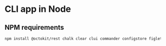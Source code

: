 # CLI app in Node
## NPM requirements
```bash
npm install @octokit/rest chalk clear clui commander configstore figlet inquirer lodash minimist simple-git touch
```
